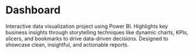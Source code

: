 # Dashboard
Interactive data visualization project using Power BI. Highlights key business insights through storytelling techniques like dynamic charts, KPIs, slicers, and bookmarks to drive data-driven decisions. Designed to showcase clean, insightful, and actionable reports.
